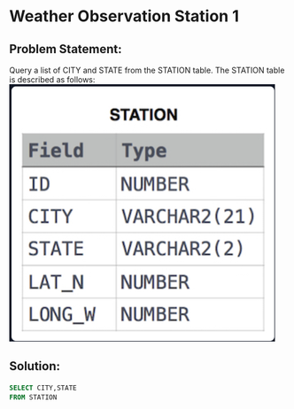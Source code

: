 # Weather Observation Station 1

## Problem Statement:
Query a list of CITY and STATE from the STATION table.
The STATION table is described as follows:
<br>![Description](./Images/STATION.png)

## Solution:
```SQL
SELECT CITY,STATE
FROM STATION
```
